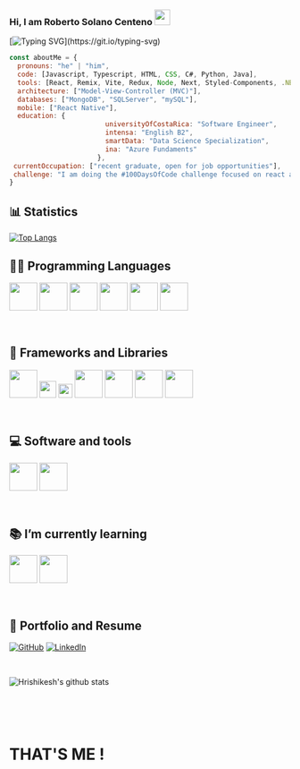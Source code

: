 ### Hi, I am Roberto Solano Centeno <img src="https://media.giphy.com/media/hvRJCLFzcasrR4ia7z/giphy.gif" width="28">

[![Typing SVG](https://readme-typing-svg.demolab.com?font=Roboto+Mono&pause=1000&color=2EABCA&center=verdadero&vCenter=verdadero&width=500&lines=On+my+way+to+becoming+a+great+developer.)](https://git.io/typing-svg)


```javascript
const aboutMe = {
  pronouns: "he" | "him",
  code: [Javascript, Typescript, HTML, CSS, C#, Python, Java],
  tools: [React, Remix, Vite, Redux, Node, Next, Styled-Components, .NET, Express],
  architecture: ["Model-View-Controller (MVC)"],
  databases: ["MongoDB", "SQLServer", "mySQL"],
  mobile: ["React Native"],
  education: {
                        universityOfCostaRica: "Software Engineer",
                        intensa: "English B2",
                        smartData: "Data Science Specialization",
                        ina: "Azure Fundaments"
                      },
 currentOccupation: ["recent graduate, open for job opportunities"],
 challenge: "I am doing the #100DaysOfCode challenge focused on react and typescript"
}
```

## 📊 Statistics
[![Top Langs](https://github-readme-stats.vercel.app/api/top-langs/?username=Roberto-sc&title_color=2257EA&bg_color=f7f7f7)](https://github.com/Roberto-sc/github-readme-stats)
<br>
## 👩‍💻 Programming Languages

<code><a href="https://html.com/" target="_blank"><img height="50" src="https://www.vectorlogo.zone/logos/w3_html5/w3_html5-ar21.svg"></a></code>
<code><a href="https://css.com/" target="_blank"><img height="50" src="https://www.vectorlogo.zone/logos/w3_css/w3_css-ar21.svg"></a></code>
<code><a href="https://www.javascript.com/" target="_blank"><img height="50" src="https://www.vectorlogo.zone/logos/javascript/javascript-ar21.svg"></a></code>
<code><a href="https://www.typescriptlang.org/" target="_blank"><img height="50" src="https://www.vectorlogo.zone/logos/typescriptlang/typescriptlang-ar21.svg"></a></code>
<code><a href="https://www.python.org/" target="_blank"><img height="50" src="https://www.vectorlogo.zone/logos/python/python-ar21.svg"></a></code>
<code><a href="https://www.java.com/es/" target="_blank"><img height="50" src="https://www.vectorlogo.zone/logos/java/java-ar21.svg"></a></code>

<br>

## 🧰 Frameworks and Libraries

<code><a href="https://reactjs.org/" target="_blank"><img height="50" src="https://www.vectorlogo.zone/logos/reactjs/reactjs-ar21.svg"></a></code>
<code><a href="https://redux.js.org/" target="_blank"><img height="30" src="https://github.com/prplx/svg-logos/blob/master/svg/redux.svg"></a></code>
<code><a href="https://remix.run/" target="_blank"><img height="25" src="https://github.com/prplx/svg-logos/blob/master/svg/remix.svg"></a></code>
<code><a href="https://nextjs.org/" target="_blank"><img height="50" src="https://github.com/prplx/svg-logos/blob/master/svg/nextjs.svg"></a></code>
<code><a href="https://nodejs.org/en" target="_blank"><img height="50" src="https://www.vectorlogo.zone/logos/nodejs/nodejs-ar21.svg"></a></code>
<code><a href="https://expressjs.com/" target="_blank"><img height="50" src="https://www.vectorlogo.zone/logos/expressjs/expressjs-ar21.svg"></a></code>
<code><a href="https://dotnet.microsoft.com/es-es/learn/dotnet/what-is-dotnet" target="_blank"><img height="50" src="https://www.vectorlogo.zone/logos/dotnet/dotnet-ar21.svg"></a></code>

<br>

## 💻 Software and tools

<code><a href="https://code.visualstudio.com/" target="_blank"><img height="50" src="https://www.vectorlogo.zone/logos/visualstudio_code/visualstudio_code-ar21.svg"></a></code>
<code><a href="https://www.postman.com/" target="_blank"><img height="50" src="https://www.vectorlogo.zone/logos/getpostman/getpostman-ar21.svg"></a></code>

<br>

## 📚 I’m currently learning

<code><a href="https://aws.amazon.com/" target="_blank"><img height="50" src="https://www.vectorlogo.zone/logos/amazon_aws/amazon_aws-ar21.svg"></a></code>
<code><a href="https://graphql.org/" target="_blank"><img height="50" src="https://www.vectorlogo.zone/logos/graphql/graphql-ar21.svg"></a></code>

<br>

## 💼 Portfolio and Resume

<p>
<a href="https://github.com/Roberto-sc"><img alt="GitHub" src="https://img.shields.io/badge/github-%23121011.svg?style=for-the-badge&logo=github&logoColor=white"></a>
<a href="https://www.linkedin.com/in/robertosolanocenteno/"><img alt="LinkedIn" src="https://img.shields.io/badge/linkedin-%230077B5.svg?style=for-the-badge&logo=linkedin&logoColor=white"></a>
</p>
<br>


![Hrishikesh's github stats](https://github-readme-stats.vercel.app/api/?username=Roberto-sc&show_icons=true&title_color=fff&icon_color=79ff97&text_color=9f9f9f&bg_color=151515)



<br><br><br>
# THAT'S ME !
